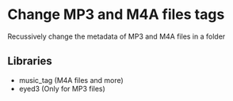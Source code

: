 # Change MP3 and M4A files tags

Recussively change the metadata of MP3 and M4A files in a folder

## Libraries
* music_tag (M4A files and more)
* eyed3 (Only for MP3 files)